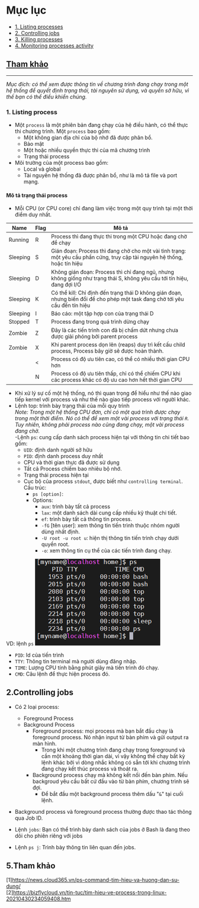 # Mục lục     
 * [1. Listing processes](#1)  
 * [2. Controlling jobs](#2)  
 * [3. Killing processes](#3)  
 * [4. Monitoring processes activity](#4)

## [Tham khảo](#5)  
----
*Mục đích: có thể xem được thông tin về chương trình đang chạy trong một hệ thống để quyết định trạng thái, tài nguyên sử dụng, và quyền sở hữu, vì thế bạn có thể điều khiển chúng.*    

### 1. Listing process 
- Một `process` là một phiên bản đang chạy của hệ điều hành, có thể thực thi chương trình. Một `process` bao gồm:   
   - Một không gian địa chỉ của bộ nhớ đã được phân bổ.   
   - Bảo mật  
   - Một hoặc nhiều quyền thực thi của mã chương trình   
   - Trạng thái process    
- Môi trường của một process bao gồm:   
   - Local và global    
   - Tài nguyên hệ thống đã được phân bổ, như là mô tả file và port mạng.  

#### Mô tả trạng thái process   
- Mỗi CPU (or CPU core) chỉ đang làm việc trong một quy trình tại một thời điểm duy nhất.   

|Name|Flag|Mô tả|   
|----|----|----|   
|Running|R|Process thì đang thực thi trong một CPU hoặc đang chờ để chạy|  
|Sleeping|S |Gián đoạn: Process thì đang chờ cho một vài tình trạng: một yêu cầu phần cứng, truy cập tài nguyên hệ thống, hoặc tín hiệu|   
|Sleeping|D|Không gián đoạn: Process thì chỉ đang ngủ, nhưng không giống như trạng thái S, không yêu cầu tới tín hiệu, đang đợi I/O|  
|Sleeping|K|Có thể kill: Chỉ định đến trạng thái D không gián đoạn, nhưng biến đổi để cho phép một task đang chờ tới yêu cầu đến  tín hiệu|   
|Sleeping|I| Báo cáo: một tập hợp con của trạng thái D|  
|Stopped|T|Process đang trong quá trình dừng chạy|   
|Zombie|Z| Đây là các tiến trình con đã bị chấm dứt nhưng chưa được giải phóng bởi parent process|  
|Zombie|X|Khi parent process dọn lên (reaps) duy trì kết cấu child process, Process bây giờ sẽ được hoàn thành.|   
||<| Process có độ ưu tiên cao, có thể có nhiều thời gian CPU hơn|   
||N|Process có độ ưu tiên thấp, chỉ có thể chiếm CPU khi các process khác có độ ưu cao hơn hết thời gian CPU|   

- Khi xử lý sự cố một hệ thống, nó thì quan trọng để hiểu như thế nào giao tiếp kernel với process và như thế nào giao tiếp process với người khác.      
- Lệnh top: trình bày trạng thái của mỗi quy trình  
*Note: Trong một hệ thống CPU đơn, chỉ có một quá trình được chạy trong một thời điểm. Nó có thể để xem một vài process với trạng thái `R`. Tuy nhiên, không phải process nào cũng đang chạy, một vài process đang chờ.*     
-Lệnh `ps`: cung cấp danh sách process hiện tại với thông tin chi tiết bao gồm:   
   - `UID`: định danh người sở hữu   
   - `PID`: định danh process duy nhất   
   - CPU và thời gian thực đã được sử dụng   
   - Tất cả Process chiếm bao nhiêu bộ nhớ.    
   - Trạng thái process hiện tại  
   - Cục bộ của process `stdout`, được biết như `controlling terminal`.  
    Cấu trúc:  
      - `ps [option]`:    
      - Options:
         - `aux`: trình bày tất cả process   
         - `lax`: một danh sách dài cung cấp nhiều kỹ thuật chi tiết.   
         - `ef`: trình bày tất cả thông tin process.    
         - `-fG` [tên user]: xem thông tin tiến trình thuộc nhóm người dùng nhất định.      
         - `-U root -u root u`: hiện thị thông tin tiến trình chạy dưới quyền root.   
         - `-o`: xem thông tin cụ thể của các tiến trình đang chạy.  


VD: lệnh `ps`
     ![image](image/1.8.png)  

   - `PID`: Id của tiến trình   
   - `TTY`: Thông tin terminal mà người dùng đăng nhập.  
   - `TIME`: Lượng CPU tính bằng phút giây mà tiến trình đó chạy.   
   - `CMD`: Câu lệnh để thực hiện process đó.   


## 2.Controlling jobs    
- Có 2 loại process: 
   - Foreground Process
   - Background Process  
      - Foreground process: mọi process mà bạn bắt đầu chạy là foreground process. Nó nhận input từ bàn phím và gửi output ra màn hình.  
         - Trong khi một chương trình đang chạy trong foreground và cần một khoảng thời gian dài, vì vậy không thể chạy bất kỳ lệnh khác bởi vì dòng nhắc không có sẵn tới khi chương trình đang chạy kết thúc process và thoát ra.  
      - Background process chạy mà không kết nối đến bàn phím. Nếu backgroud yêu cầu bất cứ đầu vào từ bàn phím, chương trình sẽ đợi.   
         - Để bắt đầu một background process thêm dấu "`&`" tại cuối lệnh.   

- Background process và foreground process thường được thao tác thông qua Job ID.   
- Lệnh `jobs`: Bạn có thể trình bày danh sách của jobs ở Bash là đang theo dõi cho phiên riêng với jobs  
- Lệnh `ps j`: Trình bày thông tin liên quan đến jobs.  


## 5.Tham khảo   
[1]https://news.cloud365.vn/ps-command-tim-hieu-va-huong-dan-su-dung/   
[2]https://bizflycloud.vn/tin-tuc/tim-hieu-ve-process-trong-linux-20210430234059408.htm
